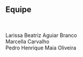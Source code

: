 <h2>Equipe</h2><br>

Larissa Beatriz Aguiar Branco<br>
Marcella Carvalho<br>
Pedro Henrique Maia Oliveira
